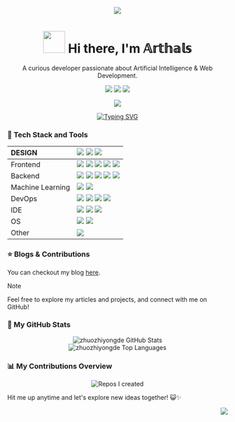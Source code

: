 <div align="center">

![][banner]

<h1 align="center"><img src="https://media.giphy.com/media/VgCDAzcKvsR6OM0uWg/giphy.gif" width="50px" style="max-width: 100%;"> Hi there, I'm 𝔸𝕣𝕥𝕙𝕒𝕝𝕤</h1>

A curious developer passionate about Artificial Intelligence & Web Development.

[![][social-github-stats-shield]][social-github-stats-link]
[![][social-bilibili-shield]][social-bilibili-link]
[![][social-wechat-shield]][social-wechat-link]

![][split]

</div>

<div align="center">
  <a href="https://git.io/typing-svg"><img src="https://readme-typing-svg.demolab.com?font=Fira+Code&weight=500&size=24&pause=1000&color=06B6D4&center=true&vCenter=true&width=500&lines=%E2%9C%A8+%E5%BF%97%E4%B9%8B%E6%89%80%E8%B6%8B%EF%BC%8C%E6%97%A0%E8%BF%9C%E5%BC%97%E5%B1%8A;%F0%9F%8C%9F+%E2%84%82%F0%9D%95%99%F0%9D%95%92%F0%9D%95%A4%F0%9D%95%9A%F0%9D%95%9F%F0%9D%95%98+%F0%9D%95%92+%F0%9D%95%9D%F0%9D%95%9A%F0%9D%95%98%F0%9D%95%99%F0%9D%95%A5+%F0%9D%95%93%F0%9D%95%96%F0%9D%95%AA%F0%9D%95%A0%F0%9D%95%9F%F0%9D%95%95+%F0%9D%95%A3%F0%9D%95%96%F0%9D%95%56%F0%9D%95%94%F0%9D%95%99" alt="Typing SVG" /></a>
</div>

### 💫 Tech Stack and Tools

| DESIGN           | ![][design-figma] ![][design-ps] ![][design-ai]                                                                |
| :--------------- | :------------------------------------------------------------------------------------------------------------- |
| Frontend         | ![][frontend-vue] ![][frontend-react] ![][frontend-js] ![][frontend-css]  ![][frontend-ts] |
| Backend          | ![][backend-python] ![][backend-nodejs] ![][backend-cpp] ![][backend-c] ![][backend-mysql]     |
| Machine Learning | ![][ml-pytorch] ![][ml-r]                                                                                      |
| DevOps           | ![][ops-docker] ![][ops-nginx] ![][ops-vercel] ![][ops-github-action]                                                                            |
| IDE              | ![][ide-cursor] ![][ide-vscode] ![][ide-vim]                                                                    |
| OS               | ![][os-macos] ![][os-linux]                                                                           |
| Other            | ![][other-markdown]                                                                                            |

### ⭐️ Blogs & Contributions

You can checkout my blog [here](https://arthals.ink).

> [!NOTE]
> Feel free to explore my articles and projects, and connect with me on GitHub!

### 👀 My GitHub Stats

<div align="center">
  <img src="https://github-readme-stats.vercel.app/api?username=zhuozhiyongde&show_icons=true&theme=radical&title_color=FFE652&text_color=71DFE7&hide_border=1&border_radius=10" alt="zhuozhiyongde GitHub Stats"><br/>
  <img src="https://github-readme-stats.vercel.app/api/top-langs/?username=zhuozhiyongde&layout=compact&hide=html&title_color=FFE652&theme=radical&text_color=71DFE7&hide_border=1&border_radius=10" alt="zhuozhiyongde Top Languages">
</div>

### 📊 My Contributions Overview

<div align="center">
  <img src="https://github-contrib-stats.vercel.app/zhuozhiyongde/created.svg" alt="Repos I created">
</div>

Hit me up anytime and let's explore new ideas together! 😺✨

<div align="right">

![][signature]

</div>

<!-- SHIELD GROUP -->

[banner]: ./README.assets/banner.webp
[signature]: ./README.assets/signature.svg
[backend-c]: https://img.shields.io/badge/-C-000?style=flat-square&logoColor=white&logo=c
[backend-cpp]: https://img.shields.io/badge/-C%2B%2B-000?style=flat-square&logoColor=white&logo=cplusplus
[backend-mysql]: https://img.shields.io/badge/-MySQL-000?style=flat-square&logoColor=white&logo=mysql
[backend-nodejs]: https://img.shields.io/badge/-Node.js-000?style=flat-square&logoColor=white&logo=nodedotjs
[backend-python]: https://img.shields.io/badge/-Python-000?style=flat-square&logoColor=white&logo=python
[design-ai]: https://img.shields.io/badge/-Illustrator-000?style=flat-square&logoColor=white&logo=adobeillustrator
[design-figma]: https://img.shields.io/badge/-Figma-000?style=flat-square&logoColor=white&logo=figma
[design-ps]: https://img.shields.io/badge/-Photoshop-000?style=flat-square&logoColor=white&logo=adobephotoshop
[frontend-css]: https://img.shields.io/badge/-CSS3-000?style=flat-square&logoColor=white&logo=css
[frontend-js]: https://img.shields.io/badge/-JavaScript-000?style=flat-square&logoColor=white&logo=javascript
[frontend-react]: https://img.shields.io/badge/-React-000?style=flat-square&logoColor=white&logo=react
[frontend-ts]: https://img.shields.io/badge/-TypeScript-000?style=flat-square&logoColor=white&logo=typescript
[frontend-vue]: https://img.shields.io/badge/-Vue.js-000?style=flat-square&logoColor=white&logo=vuedotjs
[ide-cursor]: https://img.shields.io/badge/-Cursor-000?style=flat-square&logoColor=white&logo=cursor
[ide-vim]: https://img.shields.io/badge/-Vim-000?style=flat-square&logoColor=white&logo=vim
[ide-vscode]: https://img.shields.io/badge/-VS_Code-000?style=flat-square&logoColor=white&logo=visualstudiocode
[ml-pytorch]: https://img.shields.io/badge/-PyTorch-000?style=flat-square&logoColor=white&logo=pytorch
[ml-r]: https://img.shields.io/badge/-R-000?style=flat-square&logoColor=white&logo=r
[ops-docker]: https://img.shields.io/badge/-Docker-000?style=flat-square&logoColor=white&logo=docker
[ops-nginx]: https://img.shields.io/badge/-Nginx-000?style=flat-square&logoColor=white&logo=nginx
[ops-vercel]: https://img.shields.io/badge/-Vercel-000?style=flat-square&logoColor=white&logo=vercel
[ops-github-action]: https://img.shields.io/badge/-GitHub_Actions-000?style=flat-square&logoColor=white&logo=githubactions
[os-macos]: https://img.shields.io/badge/-macOS-000?style=flat-square&logoColor=white&logo=apple
[os-linux]: https://img.shields.io/badge/-Linux-000?style=flat-square&logoColor=white&logo=linux
[other-markdown]: https://img.shields.io/badge/-Markdown-000?style=flat-square&logoColor=white&logo=markdown
[social-bilibili-link]: https://space.bilibili.com/203396427
[social-bilibili-shield]: https://img.shields.io/badge/-Bilibili-black?labelColor=black&logo=bilibili&logoColor=white&style=flat-square
[social-github-stats-link]: https://github.com/zhuozhiyongde
[social-github-stats-shield]: https://img.shields.io/badge/-GitHub_Stats-black?labelColor=black&logo=github&logoColor=white&style=flat-square
[social-wechat-link]: #
[social-wechat-shield]: https://img.shields.io/badge/-zhuozhiyongde-black?labelColor=black&logo=wechat&logoColor=white&style=flat-square
[split]: https://raw.githubusercontent.com/andreasbm/readme/master/assets/lines/rainbow.png
